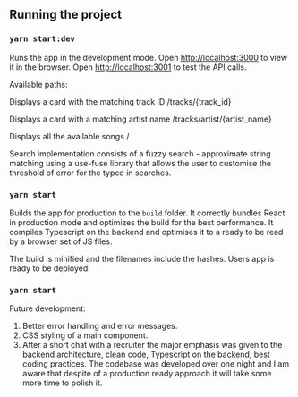 ## Running the project

### `yarn start:dev`

Runs the app in the development mode.
Open [http://localhost:3000](http://localhost:3000) to view it in the browser.
Open [http://localhost:3001](http://localhost:3001) to test the API calls.

Available paths:

Displays a card with the matching track ID
/tracks/{track_id} 

Displays a card with a matching artist name
/tracks/artist/{artist_name}

Displays all the available songs
/ 

Search implementation consists of a fuzzy search - approximate string matching using a use-fuse library that allows the user to customise the threshold of error for the typed in searches. 

### `yarn start`

Builds the app for production to the `build` folder.
It correctly bundles React in production mode and optimizes the build for the best performance. It compiles Typescript on the backend and optimises it to a ready to be read by a browser set of JS files.

The build is minified and the filenames include the hashes.
Users app is ready to be deployed!

### `yarn start`

Future development:

1. Better error handling and error messages.
2. CSS styling of a main component.
3. After a short chat with a recruiter the major emphasis was given to the backend architecture, clean code, Typescript on the backend, best coding practices. The codebase was developed over one night and I am aware that despite of a production ready approach it will take some more time to polish it.
